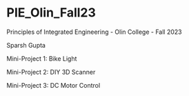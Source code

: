 # PIE_Olin_Fall23

Principles of Integrated Engineering - Olin College - Fall 2023

Sparsh Gupta

Mini-Project 1: Bike Light

Mini-Project 2: DIY 3D Scanner

Mini-Project 3: DC Motor Control
